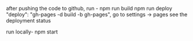 after pushing the code to github, 
run -
npm run build
npm run deploy
"deploy": "gh-pages -d build -b gh-pages",
go to settings -> pages 
see the deployment status


run locally- npm start 
